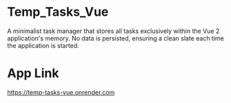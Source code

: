 # Temp_Tasks_Vue
A minimalist task manager that stores all tasks exclusively within the Vue 2  application's memory. No data is persisted, ensuring a clean slate each time the application is started.

# App Link
https://temp-tasks-vue.onrender.com
